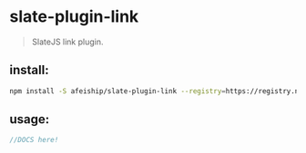 # slate-plugin-link
> SlateJS link plugin.


## install:
```bash
npm install -S afeiship/slate-plugin-link --registry=https://registry.npm.taobao.org
```

## usage:
```js
//DOCS here!
```
